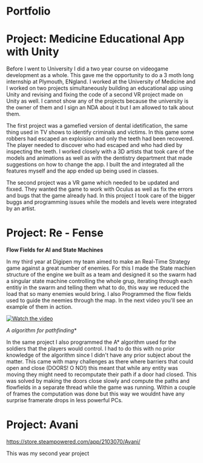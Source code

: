 # Portfolio

# Project: Medicine Educational App with Unity

Before I went to University I did a two year course on videogame development as a whole. This gave me the opportunity to do a 3 moth long internship at Plymouth, ENgland. I worked at the University of Medicine and I worked on two projects simultaneously building an educational app using Unity and revising and fixing the code of a second VR project made on Unity as well. I cannot show any of the projects because the university is the owner of them and I sign an NDA about it but I am allowed to talk about them.

The first project was a gamefied version of dental idetification, the same thing used in TV shows to identify criminals and victims. In this game some robbers had escaped an exploision and only the teeth had been recovered. The player needed to discover who had escaped and who had died by inspecting the teeth. I worked closely with a 3D artists that took care of the models and animations as well as with the dentistry department that made suggestions on how to change the app. I built the and integrated all the features myself and the app ended up being used in classes.

The second project was a VR game which needed to be updated and fixxed. They wanted the game to work with Oculus as well as fix the errors and bugs that the game already had. In this project I took care of the bigger buggs and programming issues while the models and levels were integrated by an artist.

# Project: Re - Fense

**Flow Fields for AI and State Machines**

In my third year at Digipen my team aimed to make an Real-Time Strategy game against a great number of enemies. For this I made the State machien structure of the engine we built as a team and designed it so the swarm had a singular state machine controlling the whole grup, iterating through each entitiy in the swarm and telling them what to do, this way we reduced the load that so many enemies would bring. I also Programmed the flow fields used to guide the neemies through the map. In the next video you'll see an example of them in action.

[![Watch the video](https://i.sstatic.net/Vp2cE.png)](https://www.youtube.com/watch?v=zf9TTsdFGqI&ab_channel=DiegoL%C3%B3pezPe%C3%B1a)

**A* algorithm for pathfinding**

In the same project I also programmed the A* algorithm used for the soldiers that the players would control. I had to do this with no prior knowledge of the algorithm since I didn't have any prior subject about the matter. This came with many challenges as there where barriers that could open and close (DOORS! O NO!) this meant that while any entity was moving they might need to recomputate their path if a door had closed. This was solved by making the doors close slowly and compute the paths and flowfields in a separate thread while the game was running. Within a couple of frames the computation was done but this way we wouldnt have any surprise framerate drops in less powerful PCs.


# Project: Avani

https://store.steampowered.com/app/2103070/Avani/

This was my second year project


